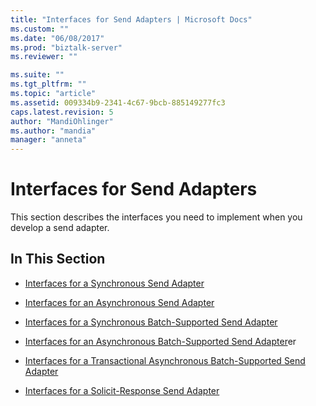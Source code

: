 ```yaml
---
title: "Interfaces for Send Adapters | Microsoft Docs"
ms.custom: ""
ms.date: "06/08/2017"
ms.prod: "biztalk-server"
ms.reviewer: ""

ms.suite: ""
ms.tgt_pltfrm: ""
ms.topic: "article"
ms.assetid: 009334b9-2341-4c67-9bcb-885149277fc3
caps.latest.revision: 5
author: "MandiOhlinger"
ms.author: "mandia"
manager: "anneta"
---
```

# Interfaces for Send Adapters
This section describes the interfaces you need to implement when you develop a send adapter.  
  
## In This Section  
  
-   [Interfaces for a Synchronous Send Adapter](../core/interfaces-for-a-synchronous-send-adapter.md)  
  
-   [Interfaces for an Asynchronous Send Adapter](../core/interfaces-for-an-asynchronous-send-adapter.md)  
  
-   [Interfaces for a Synchronous Batch-Supported Send Adapter](../core/interfaces-for-a-synchronous-batch-supported-send-adapter.md)  
  
-   [Interfaces for an Asynchronous Batch-Supported Send Adapter](../core/interfaces-for-an-asynchronous-batch-supported-send-adapter.md)er  
  
-   [Interfaces for a Transactional Asynchronous Batch-Supported Send Adapter](../core/interfaces-for-a-transactional-asynchronous-batch-supported-send-adapter.md)  
  
-   [Interfaces for a Solicit-Response Send Adapter](../core/interfaces-for-a-solicit-response-send-adapter.md)